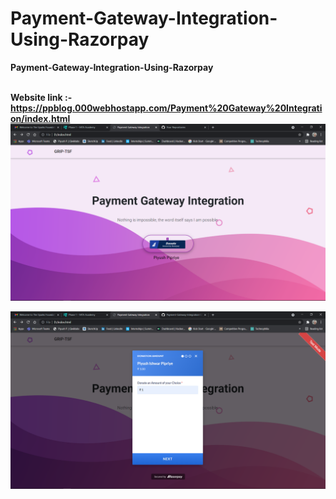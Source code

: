 # Payment-Gateway-Integration-Using-Razorpay

<b>Payment-Gateway-Integration-Using-Razorpay</b>
<br/><br/>

<b>Website link :- </b>
<b>https://ppblog.000webhostapp.com/Payment%20Gateway%20Integration/index.html</b>
![](Capture.png)

![](Capture2.png)
